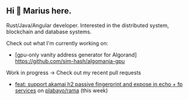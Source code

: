 ## Hi 👋 Marius here.

Rust/Java/Angular developer. Interested in the distributed system, blockchain and database systems.
<!--
**sim-hash/sim-hash** is a ✨ _special_ ✨ repository because its `README.md` (this file) appears on your GitHub profile.

Here are some ideas to get you started:

- 🔭 I’m currently working on ...
- 🌱 I’m currently learning ...
- 👯 I’m looking to collaborate on ...
- 🤔 I’m looking for help with ...
- 💬 Ask me about ...
- 📫 How to reach me: ...
- 😄 Pronouns: ...
- ⚡ Fun fact: ...
-->

Check out what I'm currently working on:
- [gpu-only vanity address generator for Algorand] https://github.com/sim-hash/algomania-gpu

Work in progress -> Check out my recent pull requests
- [feat: support akamai h2 passive fingerprint and expose in echo + fp services](https://github.com/plabayo/rama/pull/719) on [plabayo/rama](https://github.com/plabayo/rama) (this week)
